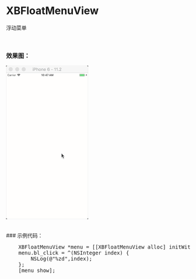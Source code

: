 # XBFloatMenuView
浮动菜单

<br/>

### 效果图：
![image](https://github.com/huisedediao/XBFloatMenuView/raw/master/show.gif)<br/>

<br>
### 示例代码：
<br>
<pre>
    XBFloatMenuView *menu = [[XBFloatMenuView alloc] initWithDisplayView:[[UIApplication sharedApplication].delegate window] titleArr:@[@"titile1",@"title2"] imgArr:nil width:70 spaceToTop:64 spaceToRight:10];
    menu.bl_click = ^(NSInteger index) {
        NSLog(@"%zd",index);
    };
    [menu show];
</pre>